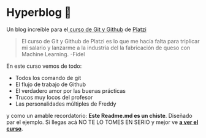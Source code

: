 # Hyperblog 💚
Un blog increíble para el[ curso de Git y Github](https://platzi.com/cursos/git-github/ " curso de Git y Github") de [Platzi](https://platzi.com/ "Platzi")
> El curso de Git y Github de Platzi es lo que  me hacía falta para triplicar mi salario y lanzarme a la industria del la fabricación de queso con Machine Learning. 
> -Fidel

En este curso vemos de todo:
* Todos los comando de git
* El flujo de trabajo de Github
* El verdadero amor por las buenas prácticas
* Trucos muy locos del profesor 
* Las personalidades múltiples de Freddy

y como un amable recordatorio: **Este Readme.md es un chiste**. Diseñado par el ejemplo. Si llegas acá NO TE LO TOMES EN SERIO y mejor ve [**a ver el curso**](https://platzi.com/cursos/git-github/ "a ver el curso").
